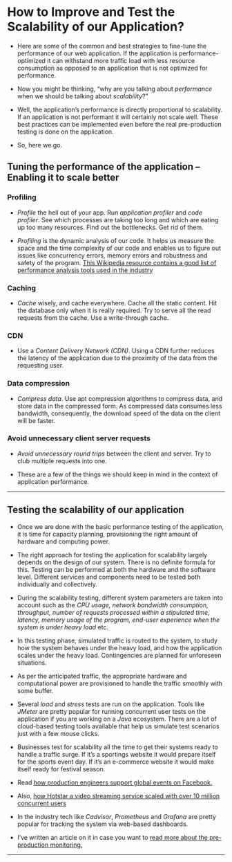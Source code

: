 # How to Improve and Test the Scalability of our Application?

- Here are some of the common and best strategies to fine-tune the performance of our web application. If the application is performance-optimized it can withstand more traffic load with less resource consumption as opposed to an application that is not optimized for performance.

- Now you might be thinking, “why are you talking about _performance_ when we should be talking about _scalability_?”

- Well, the application’s performance is directly proportional to scalability. If an application is not performant it will certainly not scale well. These best practices can be implemented even before the real pre-production testing is done on the application.

- So, here we go.


## Tuning the performance of the application – Enabling it to scale better

### Profiling

- _Profile_ the hell out of your app. Run _application profiler_ and _code profiler_. See which processes are taking too long and which are eating up too many resources. Find out the bottlenecks. Get rid of them.

- _Profiling_ is the dynamic analysis of our code. It helps us measure the space and the time complexity of our code and enables us to figure out issues like concurrency errors, memory errors and robustness and safety of the program. [This Wikipedia resource contains a good list of performance analysis tools used in the industry](https://en.wikipedia.org/wiki/List_of_performance_analysis_tools)

### Caching

- _Cache_ wisely, and cache everywhere. Cache all the static content. Hit the database only when it is really required. Try to serve all the read requests from the cache. Use a write-through cache.

### CDN

- Use a _Content Delivery Network (CDN)_. Using a CDN further reduces the latency of the application due to the proximity of the data from the requesting user.

### Data compression

- _Compress data_. Use apt compression algorithms to compress data, and store data in the compressed form. As compressed data consumes less bandwidth, consequently, the download speed of the data on the client will be faster.

### Avoid unnecessary client server requests

- _Avoid unnecessary round trips_ between the client and server. Try to club multiple requests into one.

- These are a few of the things we should keep in mind in the context of application performance.

---

## Testing the scalability of our application
- Once we are done with the basic performance testing of the application, it is time for capacity planning, provisioning the right amount of hardware and computing power.

- The right approach for testing the application for scalability largely depends on the design of our system. There is no definite formula for this. Testing can be performed at both the hardware and the software level. Different services and components need to be tested both individually and collectively.

- During the scalability testing, different system parameters are taken into account such as the _CPU usage, network bandwidth consumption, throughput, number of requests processed within a stipulated time, latency, memory usage of the program, end-user experience when the system is under heavy load_ etc.

- In this testing phase, simulated traffic is routed to the system, to study how the system behaves under the heavy load, and how the application scales under the heavy load. Contingencies are planned for unforeseen situations.

- As per the anticipated traffic, the appropriate hardware and computational power are provisioned to handle the traffic smoothly with some buffer.

- Several _load_ and _stress_ tests are run on the application. Tools like _JMeter_ are pretty popular for running concurrent user tests on the application if you are working on a _Java_ ecosystem. There are a lot of cloud-based testing tools available that help us simulate test scenarios just with a few mouse clicks.

- Businesses test for scalability all the time to get their systems ready to handle a traffic surge. If it’s a sportings website it would prepare itself for the sports event day. If it’s an e-commerce website it would make itself ready for festival season.

- Read [how production engineers support global events on Facebook.](https://engineering.fb.com/production-engineering/how-production-engineers-support-global-events-on-facebook/)

- Also, [how Hotstar a video streaming service scaled with over 10 million concurrent users](https://www.8bitmen.com/how-hotstar-scaled-with-10-3-million-concurrent-users-an-architectural-insight/)

- In the industry tech like _Cadvisor_, _Prometheus_ and _Grafana_ are pretty popular for tracking the system via web-based dashboards.

- I’ve written an article on it in case you want to [read more about the pre-production monitoring.](https://www.8bitmen.com/what-is-grafana-why-use-it-everything-you-should-know-about-it/)

---